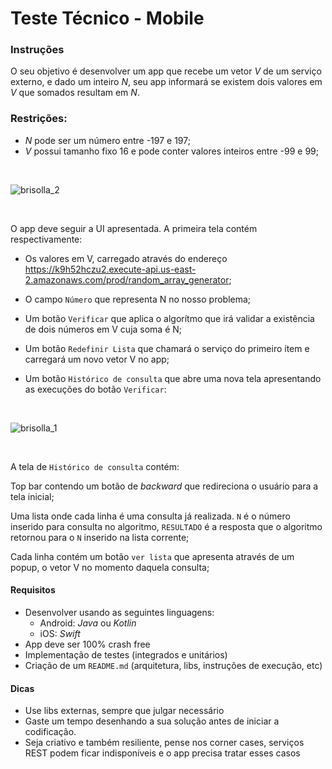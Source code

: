 # Teste Técnico - Mobile

### Instruções

O seu objetivo é desenvolver um app que recebe um vetor *V* de um serviço externo, e dado um inteiro *N*, seu app informará se existem dois valores em *V* que somados resultam em *N*. 

### Restrições:

- *N* pode ser um número entre -197 e 197;
- *V* possui tamanho fixo 16 e pode conter valores inteiros entre -99 e 99;

<br />

![brisolla_2](https://user-images.githubusercontent.com/1713923/40144356-aa90cba4-5934-11e8-8bff-4dda177b5de4.png)

 <br />

O app deve seguir a UI apresentada. A primeira tela contém respectivamente:

- Os valores em V, carregado através do endereço https://k9h52hczu2.execute-api.us-east-2.amazonaws.com/prod/random_array_generator;

- O campo `Número` que representa N no nosso problema;

- Um botão `Verificar` que aplica o algorítmo que irá validar a existência de dois números em V cuja soma é N;

- Um botão `Redefinir Lista` que chamará o serviço do primeiro ítem e carregará um novo vetor V no app;

- Um botão `Histórico de consulta` que abre uma nova tela apresentando as execuções do botão `Verificar`:

 <br />

![brisolla_1](https://user-images.githubusercontent.com/1713923/40144323-96278edc-5934-11e8-9e65-36acc0dbeb8a.png)

 <br />

A tela de `Histórico de consulta` contém:

Top bar contendo um botão de *backward* que redireciona o usuário para a tela inicial;

Uma lista onde cada linha é uma consulta já realizada. `N` é o número inserido para consulta no algoritmo, `RESULTADO` é a resposta que o algoritmo retornou para o `N` inserido na lista corrente;

Cada linha contém um botão `ver lista` que apresenta através de um popup, o vetor V no momento daquela consulta;

#### Requisitos
- Desenvolver usando as seguintes linguagens:
  - Android: *Java* ou *Kotlin*
  - iOS: *Swift*
- App deve ser 100% crash free
- Implementação de testes (integrados e unitários)
- Criação de um `README.md` (arquitetura, libs, instruções de execução, etc)

#### Dicas
- Use libs externas, sempre que julgar necessário
- Gaste um tempo desenhando a sua solução antes de iniciar a codificação.
- Seja criativo e também resiliente, pense nos corner cases, serviços REST podem ficar indisponíveis e o app precisa tratar esses casos
